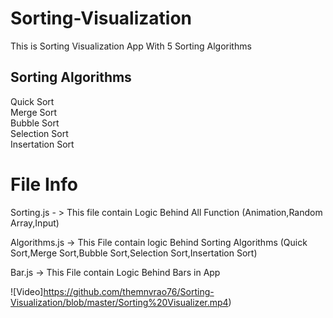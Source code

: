 # Sorting-Visualization
This is Sorting Visualization App With 5 Sorting Algorithms </br>


## Sorting Algorithms  </br>

Quick Sort </br>
Merge Sort </br>
Bubble Sort </br>
Selection Sort </br>
Insertation Sort </br>

# File Info

Sorting.js - > This file contain Logic Behind All Function (Animation,Random Array,Input) </br>

Algorithms.js -> This File contain logic Behind Sorting Algorithms (Quick Sort,Merge Sort,Bubble Sort,Selection Sort,Insertation Sort) </br>

Bar.js -> This File contain Logic Behind Bars in App

![Video]https://github.com/themnvrao76/Sorting-Visualization/blob/master/Sorting%20Visualizer.mp4)
